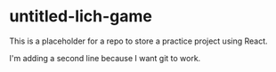 # untitled-lich-game

This is a placeholder for a repo to store a practice project using React.

I'm adding a second line because I want git to work. 